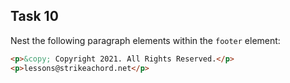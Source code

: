## Task 10
Nest the following paragraph elements within the `footer` element:
```html
<p>&copy; Copyright 2021. All Rights Reserved.</p>
<p>lessons@strikeachord.net</p>
```
 